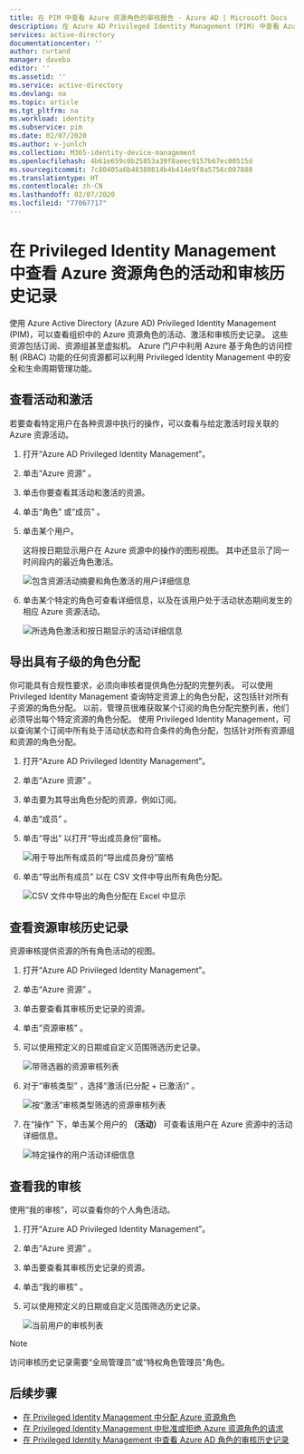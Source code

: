 ```yaml
---
title: 在 PIM 中查看 Azure 资源角色的审核报告 - Azure AD | Microsoft Docs
description: 在 Azure AD Privileged Identity Management (PIM) 中查看 Azure 资源角色的活动和审核历史记录。
services: active-directory
documentationcenter: ''
author: curtand
manager: daveba
editor: ''
ms.assetid: ''
ms.service: active-directory
ms.devlang: na
ms.topic: article
ms.tgt_pltfrm: na
ms.workload: identity
ms.subservice: pim
ms.date: 02/07/2020
ms.author: v-junlch
ms.collection: M365-identity-device-management
ms.openlocfilehash: 4b61e659c0b25853a39f8aeec9157b67ec00515d
ms.sourcegitcommit: 7c80405a6b48380814b4b414e9f8a5756c007880
ms.translationtype: HT
ms.contentlocale: zh-CN
ms.lasthandoff: 02/07/2020
ms.locfileid: "77067717"
---
```

# <a name="view-activity-and-audit-history-for-azure-resource-roles-in-privileged-identity-management"></a>在 Privileged Identity Management 中查看 Azure 资源角色的活动和审核历史记录

使用 Azure Active Directory (Azure AD) Privileged Identity Management (PIM)，可以查看组织中的 Azure 资源角色的活动、激活和审核历史记录。 这些资源包括订阅、资源组甚至虚拟机。 Azure 门户中利用 Azure 基于角色的访问控制 (RBAC) 功能的任何资源都可以利用 Privileged Identity Management 中的安全和生命周期管理功能。

## <a name="view-activity-and-activations"></a>查看活动和激活

若要查看特定用户在各种资源中执行的操作，可以查看与给定激活时段关联的 Azure 资源活动。

1. 打开“Azure AD Privileged Identity Management”。 

1. 单击“Azure 资源”  。

1. 单击你要查看其活动和激活的资源。

1. 单击“角色”  或“成员”  。

1. 单击某个用户。

    这将按日期显示用户在 Azure 资源中的操作的图形视图。 其中还显示了同一时间段内的最近角色激活。

    ![包含资源活动摘要和角色激活的用户详细信息](./media/azure-pim-resource-rbac/rbac-user-details.png)

1. 单击某个特定的角色可查看详细信息，以及在该用户处于活动状态期间发生的相应 Azure 资源活动。

    ![所选角色激活和按日期显示的活动详细信息](./media/azure-pim-resource-rbac/rbac-user-resource-activity.png)

## <a name="export-role-assignments-with-children"></a>导出具有子级的角色分配

你可能具有合规性要求，必须向审核者提供角色分配的完整列表。 可以使用 Privileged Identity Management 查询特定资源上的角色分配，这包括针对所有子资源的角色分配。 以前，管理员很难获取某个订阅的角色分配完整列表，他们必须导出每个特定资源的角色分配。 使用 Privileged Identity Management，可以查询某个订阅中所有处于活动状态和符合条件的角色分配，包括针对所有资源组和资源的角色分配。

1. 打开“Azure AD Privileged Identity Management”。 

1. 单击“Azure 资源”  。

1. 单击要为其导出角色分配的资源，例如订阅。

1. 单击“成员”  。

1. 单击“导出”  以打开“导出成员身份”窗格。

    ![用于导出所有成员的“导出成员身份”窗格](./media/azure-pim-resource-rbac/export-membership.png)

1. 单击“导出所有成员”  以在 CSV 文件中导出所有角色分配。

    ![CSV 文件中导出的角色分配在 Excel 中显示](./media/azure-pim-resource-rbac/export-csv.png)

## <a name="view-resource-audit-history"></a>查看资源审核历史记录

资源审核提供资源的所有角色活动的视图。

1. 打开“Azure AD Privileged Identity Management”。 

1. 单击“Azure 资源”  。

1. 单击要查看其审核历史记录的资源。

1. 单击“资源审核”  。

1. 可以使用预定义的日期或自定义范围筛选历史记录。

    ![带筛选器的资源审核列表](./media/azure-pim-resource-rbac/rbac-resource-audit.png)

1. 对于“审核类型”  ，选择“激活(已分配 + 已激活)”  。

    ![按“激活”审核类型筛选的资源审核列表](./media/azure-pim-resource-rbac/rbac-audit-activity.png)

1. 在“操作”  下，单击某个用户的 **（活动）** 可查看该用户在 Azure 资源中的活动详细信息。

    ![特定操作的用户活动详细信息](./media/azure-pim-resource-rbac/rbac-audit-activity-details.png)

## <a name="view-my-audit"></a>查看我的审核

使用“我的审核”，可以查看你的个人角色活动。

1. 打开“Azure AD Privileged Identity Management”。 

1. 单击“Azure 资源”  。

1. 单击要查看其审核历史记录的资源。

1. 单击“我的审核”  。

1. 可以使用预定义的日期或自定义范围筛选历史记录。

    ![当前用户的审核列表](./media/azure-pim-resource-rbac/my-audit-time.png)
    
> [!NOTE]
> 访问审核历史记录需要“全局管理员”或“特权角色管理员”角色。

## <a name="next-steps"></a>后续步骤

- [在 Privileged Identity Management 中分配 Azure 资源角色](pim-resource-roles-assign-roles.md)
- [在 Privileged Identity Management 中批准或拒绝 Azure 资源角色的请求](pim-resource-roles-approval-workflow.md)
- [在 Privileged Identity Management 中查看 Azure AD 角色的审核历史记录](pim-how-to-use-audit-log.md)

<!-- Update_Description: wording update -->